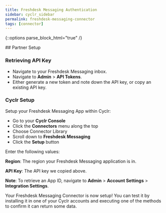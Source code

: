 ```yaml
---
title: Freshdesk Messaging Authentication
sidebar: cyclr_sidebar
permalink: freshdesk-messaging-connector
tags: [connector]
---
```

{::options parse_block_html="true" /}
<section class="card py-5 my-5">
## Partner Setup

### Retrieving API Key
* Navigate to your Freshdesk Messaging inbox.
* Navigate to **Admin** > **API Tokens**.
* Either generate a new token and note down the API key, or copy an existing API key.

### Cyclr Setup

Setup your Freshdesk Messaging App within Cyclr:

*   Go to your **Cyclr Console**
*   Click the **Connectors** menu along the top
*   Choose Connector Library
*   Scroll down to **Freshdesk Messaging**
*   Click the **Setup** button

Enter the following values:

**Region**: The region your Freshdesk Messaging application is in.

**API Key**: The API key we copied above.


**Note**: To retrieve an App ID, navigate to **Admin** > **Account Settings** > **Integration Settings**.


Your Freshdesk Messaging Connector is now setup! You can test it by installing it in one of your Cyclr accounts and executing one of the methods to confirm it can return some data.

</section>

